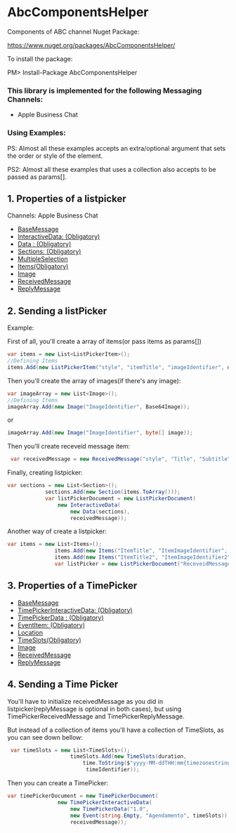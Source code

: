 # AbcComponentsHelper
Components of ABC channel
Nuget Package:

https://www.nuget.org/packages/AbcComponentsHelper/

To install the package:

PM> Install-Package AbcComponentsHelper 

### This library is implemented for the following Messaging Channels:

- Apple Business Chat

### Using Examples:

PS: Almost all these examples accepts an extra/optional argument that sets the order or style of the element.

PS2: Almost all these examples that uses a collection also accepts to be passed as params[].

## 1. Properties of a listpicker
Channels:
Apple Business Chat

- [BaseMessage](https://developer.apple.com/documentation/businesschatapi/basemessage)
- [InteractiveData: (Obligatory)](https://developer.apple.com/documentation/businesschatapi/listpickermessage/interactivedata)
- [Data : (Obligatory)](https://developer.apple.com/documentation/businesschatapi/listpickerdata)
- [Sections: (Obligatory)](https://developer.apple.com/documentation/businesschatapi/listpickersection)
- [MultipleSelection](https://developer.apple.com/documentation/businesschatapi/listpickersection)
- [Items(Obligatory)](https://developer.apple.com/documentation/businesschatapi/listpickeritem)
- [Image](https://developer.apple.com/documentation/businesschatapi/imageitem)
- [ReceivedMessage](https://developer.apple.com/documentation/businesschatapi/receivedmessage)
- [ReplyMessage](https://developer.apple.com/documentation/businesschatapi/replymessage)


## 2. Sending a listPicker

Example:

First of all, you'll create a array of items(or pass items as params[])
 ```csharp
 var items = new List<ListPickerItem>();               
 //Defining Items
 items.Add(new ListPickerItem("style", "itemTitle", "imageIdentifier", order, "itemIdentifier"));
 ``` 
 Then you'll create the array of images(if there's any image):
  ```csharp
 var imageArray = new List<Image>();               
 //Defining Items
 imageArray.Add(new Image("ImageIdentifier", Base64Image));
 ``` 
 or 
 
  ```csharp
 imageArray.Add(new Image("ImageIdentifier", byte[] image));
 ``` 
 Then you'll create receveid message item:
 ```csharp
  var receivedMessage = new ReceivedMessage("style", "Title", "Subtitle", "ImageIdentifier");
 ```

Finally, creating listpicker:
```csharp
var sections = new List<Section>();
            sections.Add(new Section(items.ToArray()));
            var listPickerDocument = new ListPickerDocument(
                new InteractiveData(
                    new Data(sections),
                    receivedMessage));
 ```
 
 
 
 Another way of create a listpicker:
 ```csharp
 var items = new List<Items>();
                items.Add(new Items("ItemTitle", "ItemImageIdentifier", "itemImage", order));
                items.Add(new Items("ItemTitle2", "ItemImageIdentifier2", "itemImage2", order+1));
                var listPicker = new ListPickerDocument("ReceveidMessageTitle", "ReceveidMessageSubTitle", items, multipleSelection));
```


## 3. Properties of a TimePicker

- [BaseMessage](https://developer.apple.com/documentation/businesschatapi/baseinteractivemessage)
- [TimePickerInteractiveData: (Obligatory)](https://developer.apple.com/documentation/businesschatapi/timepickermessage/interactivedata)
- [TimePickerData : (Obligatory)](https://developer.apple.com/documentation/businesschatapi/timepickerdata)
- [EventItem: (Obligatory)](https://developer.apple.com/documentation/businesschatapi/eventitem)
- [Location](https://developer.apple.com/documentation/businesschatapi/locationitem)
- [TimeSlots(Obligatory)](https://developer.apple.com/documentation/businesschatapi/timeitem)
- [Image](https://developer.apple.com/documentation/businesschatapi/imageitem)
- [ReceivedMessage](https://developer.apple.com/documentation/businesschatapi/receivedmessage)
- [ReplyMessage](https://developer.apple.com/documentation/businesschatapi/replymessage)

## 4. Sending a Time Picker

You'll have to initialize receivedMessage as you did in listpicker(replyMessage is optional in both cases), but using TimePickerReceivedMessage and TimePickerReplyMessage.

But instead of a collection of items you'll have a collection of TimeSlots, as you can see down bellow:

```csharp
 var timeSlots = new List<TimeSlots>();
                    timeSlots.Add(new TimeSlots(duration,
                        time.ToString($"yyyy-MM-ddTHH:mm{timezonestring}"),
                         timeIdentifier));                
```

Then you can create a TimePicker:

```csharp
var timePickerDocument = new TimePickerDocument(
                new TimePickerInteractiveData(
                    new TimePickerData("1.0",
                    new Event(string.Empty, "Agendamento", timeSlots)),
                    receivedMessage));
```

